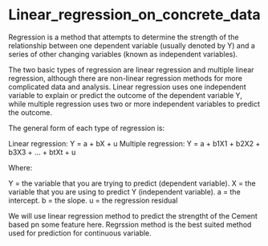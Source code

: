 # Linear_regression_on_concrete_data

Regression is a method that attempts to determine the strength of the relationship between one dependent variable (usually denoted by Y) and a series of other changing variables (known as independent variables).

The two basic types of regression are linear regression and multiple linear regression, although there are non-linear regression methods for more complicated data and analysis. Linear regression uses one independent variable to explain or predict the outcome of the dependent variable Y, while multiple regression uses two or more independent variables to predict the outcome.


The general form of each type of regression is:

Linear regression: Y = a + bX + u
Multiple regression: Y = a + b1X1 + b2X2 + b3X3 + ... + btXt + u

Where:

Y = the variable that you are trying to predict (dependent variable).
X = the variable that you are using to predict Y (independent variable).
a = the intercept.
b = the slope.
u = the regression residual


We will use linear regression method to predict the strengtht of the Cement based pn some feature here.
Regrssion method is the best suited method used for prediction for continuous variable.
